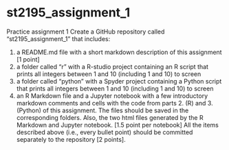 # st2195_assignment_1
Practice assignment 1
Create a GitHub repository called “st2195_assignment_1” that includes:
1. a README.md file with a short markdown description of this assignment [1 point]
2. a folder called “r” with a R-studio project containing an R script that prints all
integers between 1 and 10 (including 1 and 10) to screen
3. a folder called “python” with a Spyder project containing a Python script that
prints all integers between 1 and 10 (including 1 and 10) to screen
4. an R Markdown file and a Jupyter notebook with a few introductory markdown
comments and cells with the code from parts 2. (R) and 3. (Python) of this
assignment. The files should be saved in the corresponding folders. Also, the two
html files generated by the R Markdown and Jupyter notebook. [1.5 point per
notebook]
All the items described above (i.e., every bullet point) should be committed separately
to the repository [2 points].
